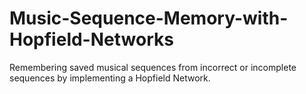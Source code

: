 # Music-Sequence-Memory-with-Hopfield-Networks
Remembering saved musical sequences from incorrect or incomplete sequences by implementing a Hopfield Network.
